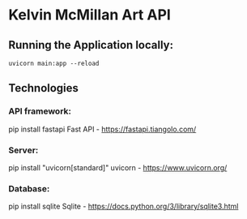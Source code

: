 # Kelvin McMillan Art API 

## Running the Application locally:
```
uvicorn main:app --reload
```

## Technologies

### API framework:
pip install fastapi
Fast API - https://fastapi.tiangolo.com/

### Server:
pip install "uvicorn[standard]"
uvicorn - https://www.uvicorn.org/

### Database:
pip install sqlite
Sqlite - https://docs.python.org/3/library/sqlite3.html

